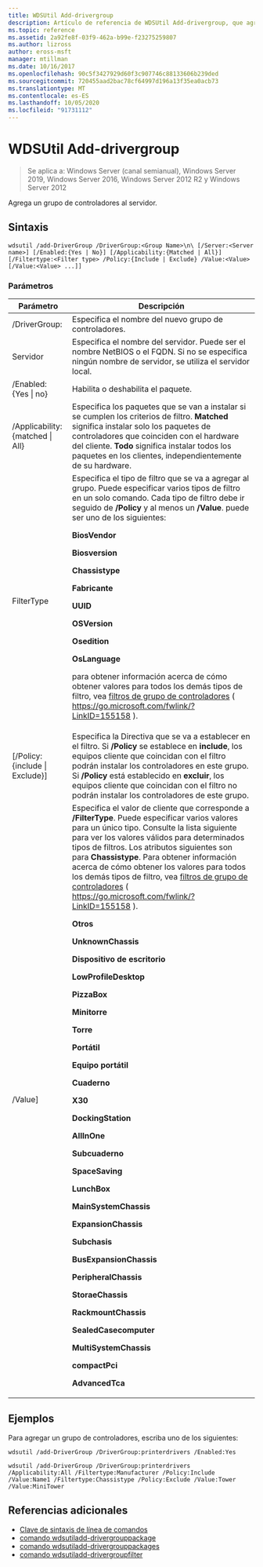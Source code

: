 ```yaml
---
title: WDSUtil Add-drivergroup
description: Artículo de referencia de WDSUtil Add-drivergroup, que agrega un grupo de controladores al servidor.
ms.topic: reference
ms.assetid: 2a92fe8f-03f9-462a-b99e-f23275259807
ms.author: lizross
author: eross-msft
manager: mtillman
ms.date: 10/16/2017
ms.openlocfilehash: 90c5f3427929d60f3c907746c88133606b239ded
ms.sourcegitcommit: 720455aad2bac78cf64997d196a13f35ea0acb73
ms.translationtype: MT
ms.contentlocale: es-ES
ms.lasthandoff: 10/05/2020
ms.locfileid: "91731112"
---
```

# <a name="wdsutil-add-drivergroup"></a>WDSUtil Add-drivergroup

> Se aplica a: Windows Server (canal semianual), Windows Server 2019, Windows Server 2016, Windows Server 2012 R2 y Windows Server 2012

Agrega un grupo de controladores al servidor.

## <a name="syntax"></a>Sintaxis
```
wdsutil /add-DriverGroup /DriverGroup:<Group Name>\n\ [/Server:<Server name>] [/Enabled:{Yes | No}] [/Applicability:{Matched | All}] [/Filtertype:<Filter type> /Policy:{Include | Exclude} /Value:<Value> [/Value:<Value> ...]]
```
### <a name="parameters"></a>Parámetros

|              Parámetro              |                                                                                                                                                                                                                                                                                                                                                                                                                                                                                                                                                                                                     Descripción                                                                                                                                                                                                                                                                                                                                                                                                                                                                                                                                                                                                      |
|-------------------------------------|----------------------------------------------------------------------------------------------------------------------------------------------------------------------------------------------------------------------------------------------------------------------------------------------------------------------------------------------------------------------------------------------------------------------------------------------------------------------------------------------------------------------------------------------------------------------------------------------------------------------------------------------------------------------------------------------------------------------------------------------------------------------------------------------------------------------------------------------------------------------------------------------------------------------------------------------------------------------------------------------------------------------------------------------------------------------------------------------------------------------------------------------------------------------------------------------------------------------|
|      /DriverGroup:<Group Name>      |                                                                                                                                                                                                                                                                                                                                                                                                                                                                                                                                                                                     Especifica el nombre del nuevo grupo de controladores.                                                                                                                                                                                                                                                                                                                                                                                                                                                                                                                                                                                      |
|        Servidor<Server name>        |                                                                                                                                                                                                                                                                                                                                                                                                                                                                                                                                        Especifica el nombre del servidor. Puede ser el nombre NetBIOS o el FQDN. Si no se especifica ningún nombre de servidor, se utiliza el servidor local.                                                                                                                                                                                                                                                                                                                                                                                                                                                                                                                                         |
|      /Enabled: {Yes &#124; no}       |                                                                                                                                                                                                                                                                                                                                                                                                                                                                                                                                                                                           Habilita o deshabilita el paquete.                                                                                                                                                                                                                                                                                                                                                                                                                                                                                                                                                                                           |
| /Applicability: {matched &#124; All} |                                                                                                                                                                                                                                                                                                                                                                                                                                                                                        Especifica los paquetes que se van a instalar si se cumplen los criterios de filtro. **Matched** significa instalar solo los paquetes de controladores que coinciden con el hardware del cliente. **Todo** significa instalar todos los paquetes en los clientes, independientemente de su hardware.                                                                                                                                                                                                                                                                                                                                                                                                                                                                                        |
|      FilterType<Filtertype>       |                                                                                                                                                                                                                                                                          Especifica el tipo de filtro que se va a agregar al grupo. Puede especificar varios tipos de filtro en un solo comando. Cada tipo de filtro debe ir seguido de **/Policy** y al menos un **/Value**. <Filtertype> puede ser uno de los siguientes:<p>**BiosVendor**<p>**Biosversion**<p>**Chassistype**<p>**Fabricante**<p>**UUID**<p>**OSVersion**<p>**Osedition**<p>**OsLanguage**<p>para obtener información acerca de cómo obtener valores para todos los demás tipos de filtro, vea [filtros de grupo de controladores](https://go.microsoft.com/fwlink/?LinkID=155158) ( <https://go.microsoft.com/fwlink/?LinkID=155158> ).                                                                                                                                                                                                                                                                           |
| [/Policy: {include &#124; Exclude}]  |                                                                                                                                                                                                                                                                                                                                                                                                                                                 Especifica la Directiva que se va a establecer en el filtro. Si **/Policy** se establece en **include**, los equipos cliente que coincidan con el filtro podrán instalar los controladores en este grupo. Si **/Policy** está establecido en **excluir**, los equipos cliente que coincidan con el filtro no podrán instalar los controladores de este grupo.                                                                                                                                                                                                                                                                                                                                                                                                                                                 |
|          /Value<Value>]           | Especifica el valor de cliente que corresponde a **/FilterType**. Puede especificar varios valores para un único tipo. Consulte la lista siguiente para ver los valores válidos para determinados tipos de filtros. Los atributos siguientes son para **Chassistype**. Para obtener información acerca de cómo obtener los valores para todos los demás tipos de filtro, vea [filtros de grupo de controladores](https://go.microsoft.com/fwlink/?LinkID=155158) ( <https://go.microsoft.com/fwlink/?LinkID=155158> ).<p>**Otros**<p>**UnknownChassis**<p>**Dispositivo de escritorio**<p>**LowProfileDesktop**<p>**PizzaBox**<p>**Minitorre**<p>**Torre**<p>**Portátil**<p>**Equipo portátil**<p>**Cuaderno**<p>**X30**<p>**DockingStation**<p>**AllInOne**<p>**Subcuaderno**<p>**SpaceSaving**<p>**LunchBox**<p>**MainSystemChassis**<p>**ExpansionChassis**<p>**Subchasis**<p>**BusExpansionChassis**<p>**PeripheralChassis**<p>**StoraeChassis**<p>**RackmountChassis**<p>**SealedCasecomputer**<p>**MultiSystemChassis**<p>**compactPci**<p>**AdvancedTca** |

## <a name="examples"></a>Ejemplos
Para agregar un grupo de controladores, escriba uno de los siguientes:
```
wdsutil /add-DriverGroup /DriverGroup:printerdrivers /Enabled:Yes
```
```
wdsutil /add-DriverGroup /DriverGroup:printerdrivers /Applicability:All /Filtertype:Manufacturer /Policy:Include /Value:Name1 /Filtertype:Chassistype /Policy:Exclude /Value:Tower /Value:MiniTower
```
## <a name="additional-references"></a>Referencias adicionales
- [Clave de sintaxis de línea de comandos](command-line-syntax-key.md)
- [comando wdsutiladd-drivergrouppackage](wdsutil-add-drivergrouppackage.md)
- [comando wdsutiladd-drivergrouppackages](wdsutil-add-drivergrouppackages.md)
- [comando wdsutiladd-drivergroupfilter](wdsutil-add-drivergroupfilter.md)
